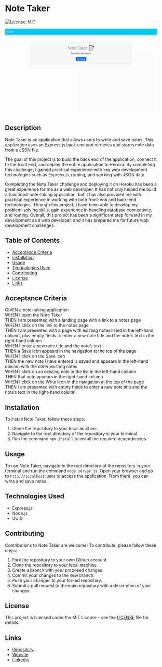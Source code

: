 # Note Taker

[![License: MIT](https://img.shields.io/badge/License-MIT-yellow.svg)](https://opensource.org/licenses/MIT)

![Site Image](./assets/images/websitegif.gif)

## Description

Note Taker is an application that allows users to write and save notes. This application uses an Express.js back end and retrieves and stores note data from a JSON file.

The goal of this project is to build the back end of the application, connect it to the front end, and deploy the entire application to Heroku. By completing this challenge, I gained practical experience with key web development technologies such as Express.js, routing, and working with JSON data.

Completing the Note Taker challenge and deploying it on Heroku has been a great experience for me as a web developer. It has not only helped me build a functional note-taking application, but it has also provided me with practical experience in working with both front-end and back-end technologies. Through this project, I have been able to develop my problem-solving skills, gain experience in handling database connectivity, and routing. Overall, this project has been a significant step forward in my development as a web developer, and it has prepared me for future web development challenges.

## Table of Contents

- [Acceptance Criteria](#acceptance-criteria)
- [Installation](#installation)
- [Usage](#usage)
- [Technologies Used](#technologies-used)
- [Contributing](#contributing)
- [License](#license)
- [Links](#links)

## Acceptance Criteria

GIVEN a note-taking application<br>
WHEN I open the Note Taker<br>
THEN I am presented with a landing page with a link to a notes page<br>
WHEN I click on the link to the notes page<br>
THEN I am presented with a page with existing notes listed in the left-hand column, plus empty fields to enter a new note title and the note’s text in the right-hand column<br>
WHEN I enter a new note title and the note’s text<br>
THEN a Save icon appears in the navigation at the top of the page<br>
WHEN I click on the Save icon<br>
THEN the new note I have entered is saved and appears in the left-hand column with the other existing notes<br>
WHEN I click on an existing note in the list in the left-hand column<br>
THEN that note appears in the right-hand column<br>
WHEN I click on the Write icon in the navigation at the top of the page<br>
THEN I am presented with empty fields to enter a new note title and the note’s text in the right-hand column<br>

## Installation

To install Note Taker, follow these steps:

1. Clone the repository to your local machine.
2. Navigate to the root directory of the repository in your terminal.
3. Run the command `npm install` to install the required dependencies.

## Usage

To use Note Taker, navigate to the root directory of the repository in your terminal and run the command `node server.js`. Open your browser and go to `http://localhost:3001` to access the application. From there, you can write and save notes.

## Technologies Used

- Express.js
- Node.js
- UUID

## Contributing

Contributions to Note Taker are welcome! To contribute, please follow these steps:

1. Fork the repository to your own Github account.
2. Clone the repository to your local machine.
3. Create a branch with your proposed changes.
4. Commit your changes to the new branch.
5. Push your changes to your forked repository.
6. Submit a pull request to the main repository with a description of your changes.

## License

This project is licensed under the MIT License - see the [LICENSE](./LICENSE) file for details. 

## Links
- [Repository](https://github.com/seantamturk/note-taker)
- [Website](https://note-taker-seantamturk.herokuapp.com/)
- [Linkedin](https://www.linkedin.com/in/sean-tamturk-8253b722a/)